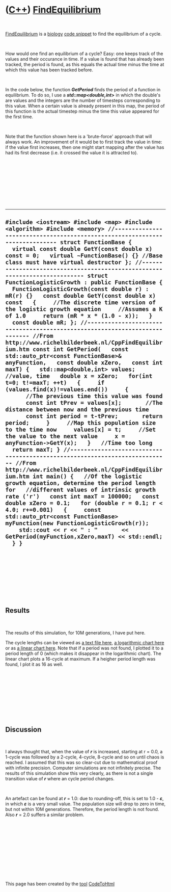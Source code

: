 
 

 

 

 

 

([C++](Cpp.md)) [FindEquilibrium](CppFindEquilibrium.md)
==========================================================

 

[FindEquilibrium](CppFindEquilibrium.md) is a [biology](CppBiology.md)
[code snippet](CppCodeSnippets.md) to find the equilibrium of a cycle.

 

How would one find an equilibrium of a cycle? Easy: one keeps track of
the values and their occurance in time. If a value is found that has
already been tracked, the period is found, as this equals the actual
time minus the time at which this value has been tracked before.

 

In the code below, the function ***GetPeriod*** finds the period of a
function in equilibrium. To do so, I use a
***std::map&lt;double,int&gt;*** in which the double's are values and
the integers are the number of timesteps corresponding to this value.
When a certain value is already present in this map, the period of this
function is the actual timestep minus the time this value appeared for
the first time.

 

Note that the function shown here is a 'brute-force' approach that will
always work. An improvement of it would be to first track the value in
time: if the value first increases, then one might start mapping after
the value has had its first decrease (i.e. it crossed the value it is
attracted to).

 

 

 

 

 

  ----------------------------------------------------------------------------------------------------------------------------------------------------------------------------------------------------------------------------------------------------------------------------------------------------------------------------------------------------------------------------------------------------------------------------------------------------------------------------------------------------------------------------------------------------------------------------------------------------------------------------------------------------------------------------------------------------------------------------------------------------------------------------------------------------------------------------------------------------------------------------------------------------------------------------------------------------------------------------------------------------------------------------------------------------------------------------------------------------------------------------------------------------------------------------------------------------------------------------------------------------------------------------------------------------------------------------------------------------------------------------------------------------------------------------------------------------------------------------------------------------------------------------------------------------------------------------------------------------------------------------------------------------------------------------------------------------------------------------------------------------------------------------------------------------------------------------------------------------------------------------------------------------------------------------------------------------------------------------------------------------------------------------------------------------------------------------------------
  ` #include <iostream> #include <map> #include <algorithm> #include <memory> //--------------------------------------------------------------------------- struct FunctionBase {   virtual const double GetY(const double x) const = 0;   virtual ~FunctionBase() {} //Base class must have virtual destructor }; //--------------------------------------------------------------------------- struct FunctionLogisticGrowth : public FunctionBase {   FunctionLogisticGrowth(const double r) : mR(r) {}   const double GetY(const double x) const   {     //The discrete time version of the logistic growth equation     //Assumes a K of 1.0     return (mR * x * (1.0 - x));   }   const double mR; }; //--------------------------------------------------------------------------- //From http://www.richelbilderbeek.nl/CppFindEquilibrium.htm const int GetPeriod(   const std::auto_ptr<const FunctionBase>& anyFunction,   const double xZero,   const int maxT) {   std::map<double,int> values; //value, time   double x = xZero;   for(int t=0; t!=maxT; ++t)   {     if (values.find(x)!=values.end())     {       //The previous time this value was found       const int tPrev = values[x];       //The distance between now and the previous time       const int period = t-tPrev;       return period;     }     //Map this population size to the time now     values[x] = t;     //Set the value to the next value     x = anyFunction->GetY(x);   }   //Time too long   return maxT; } //--------------------------------------------------------------------------- //From http://www.richelbilderbeek.nl/CppFindEquilibrium.htm int main() {   //Of the logistic growth equation, determine the period length for   //different values of intrinsic growth rate ('r')   const int maxT = 100000;   const double xZero = 0.1;   for (double r = 0.1; r < 4.0; r+=0.001)   {     const std::auto_ptr<const FunctionBase> myFunction(new FunctionLogisticGrowth(r));     std::cout << r << " : "       << GetPeriod(myFunction,xZero,maxT) << std::endl;   } } `
  ----------------------------------------------------------------------------------------------------------------------------------------------------------------------------------------------------------------------------------------------------------------------------------------------------------------------------------------------------------------------------------------------------------------------------------------------------------------------------------------------------------------------------------------------------------------------------------------------------------------------------------------------------------------------------------------------------------------------------------------------------------------------------------------------------------------------------------------------------------------------------------------------------------------------------------------------------------------------------------------------------------------------------------------------------------------------------------------------------------------------------------------------------------------------------------------------------------------------------------------------------------------------------------------------------------------------------------------------------------------------------------------------------------------------------------------------------------------------------------------------------------------------------------------------------------------------------------------------------------------------------------------------------------------------------------------------------------------------------------------------------------------------------------------------------------------------------------------------------------------------------------------------------------------------------------------------------------------------------------------------------------------------------------------------------------------------------------------

 

 

 

 

 

Results
-------

 

The results of this simulation, for 10M generations, I have put here.

The cycle lengths can be viewed as [a text file
here](CppFindEquilibriumLogisticGrowth.txt), [a logarithmic chart
here](CppFindEquilibriumLogisticLog.png) or as [a linear chart
here](CppFindEquilibriumLogistic16.png). Note that if a period was not
found, I plotted it to a period length of 0 (which makes it disappear in
the logarithmic chart). The linear chart plots a 16-cycle at maximum. If
a heigher period length was found, I plot it as 16 as well.

 

 

 

 

 

Discussion
----------

 

I always thought that, when the value of ***r*** is increased, starting
at r = 0.0, a 1-cycle was followed by a 2-cycle, 4-cycle, 8-cycle and so
on until chaos is reached. I assumed that this was so clear-cut due to
mathematical proof with infinite precision. Computer simulations are not
infinitely precise. The results of this simulation show this very
clearly, as there is not a single transition value of ***r*** where an
cycle period changes.

 

An artefact can be found at ***r*** = 1.0: due to rounding-off, this is
set to 1.0 - ***ε***, in which ***ε*** is a very small value. The
population size will drop to zero in time, but not within 10M
generations. Therefore, the period length is not found. Also ***r*** =
2.0 suffers a similar problem.

 

 

 

 

 

 

This page has been created by the [tool](Tools.md)
[CodeToHtml](ToolCodeToHtml.md)
